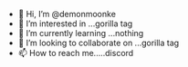 - 👋 Hi, I’m @demonmoonke
- 👀 I’m interested in ...gorilla tag
- 🌱 I’m currently learning ...nothing
- 💞️ I’m looking to collaborate on ...gorilla tag
- 📫 How to reach me.....discord

<!---
demonmoonke/demonmoonke is a ✨ special ✨ repository because its `README.md` (this file) appears on your GitHub profile.
You can click the Preview link to take a look at your changes.
--->

